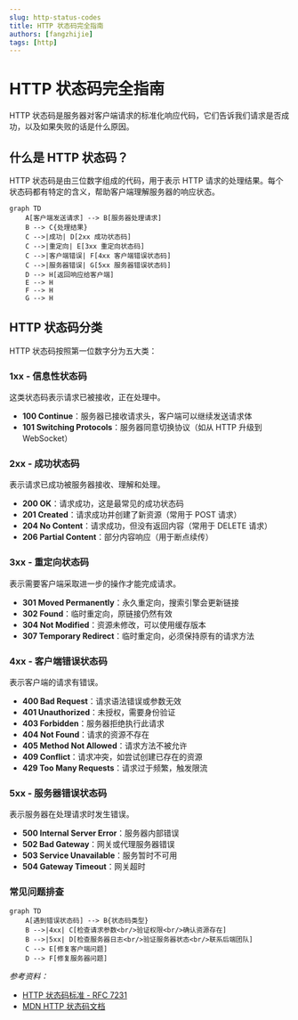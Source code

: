 ```yaml
---
slug: http-status-codes
title: HTTP 状态码完全指南
authors: [fangzhijie]
tags: [http]
---
```


# HTTP 状态码完全指南

HTTP 状态码是服务器对客户端请求的标准化响应代码，它们告诉我们请求是否成功，以及如果失败的话是什么原因。

<!-- truncate -->

## 什么是 HTTP 状态码？

HTTP 状态码是由三位数字组成的代码，用于表示 HTTP 请求的处理结果。每个状态码都有特定的含义，帮助客户端理解服务器的响应状态。

```mermaid
graph TD
    A[客户端发送请求] --> B[服务器处理请求]
    B --> C{处理结果}
    C -->|成功| D[2xx 成功状态码]
    C -->|重定向| E[3xx 重定向状态码]
    C -->|客户端错误| F[4xx 客户端错误状态码]
    C -->|服务器错误| G[5xx 服务器错误状态码]
    D --> H[返回响应给客户端]
    E --> H
    F --> H
    G --> H
```

## HTTP 状态码分类

HTTP 状态码按照第一位数字分为五大类：

### 1xx - 信息性状态码

这类状态码表示请求已被接收，正在处理中。

- **100 Continue**：服务器已接收请求头，客户端可以继续发送请求体
- **101 Switching Protocols**：服务器同意切换协议（如从 HTTP 升级到 WebSocket）

### 2xx - 成功状态码

表示请求已成功被服务器接收、理解和处理。

- **200 OK**：请求成功，这是最常见的成功状态码
- **201 Created**：请求成功并创建了新资源（常用于 POST 请求）
- **204 No Content**：请求成功，但没有返回内容（常用于 DELETE 请求）
- **206 Partial Content**：部分内容响应（用于断点续传）

### 3xx - 重定向状态码

表示需要客户端采取进一步的操作才能完成请求。

- **301 Moved Permanently**：永久重定向，搜索引擎会更新链接
- **302 Found**：临时重定向，原链接仍然有效
- **304 Not Modified**：资源未修改，可以使用缓存版本
- **307 Temporary Redirect**：临时重定向，必须保持原有的请求方法

### 4xx - 客户端错误状态码

表示客户端的请求有错误。

- **400 Bad Request**：请求语法错误或参数无效
- **401 Unauthorized**：未授权，需要身份验证
- **403 Forbidden**：服务器拒绝执行此请求
- **404 Not Found**：请求的资源不存在
- **405 Method Not Allowed**：请求方法不被允许
- **409 Conflict**：请求冲突，如尝试创建已存在的资源
- **429 Too Many Requests**：请求过于频繁，触发限流

### 5xx - 服务器错误状态码

表示服务器在处理请求时发生错误。

- **500 Internal Server Error**：服务器内部错误
- **502 Bad Gateway**：网关或代理服务器错误
- **503 Service Unavailable**：服务暂时不可用
- **504 Gateway Timeout**：网关超时

### 常见问题排查

```mermaid
graph TD
    A[遇到错误状态码] --> B{状态码类型}
    B -->|4xx| C[检查请求参数<br/>验证权限<br/>确认资源存在]
    B -->|5xx| D[检查服务器日志<br/>验证服务器状态<br/>联系后端团队]
    C --> E[修复客户端问题]
    D --> F[修复服务器问题]
```

_参考资料：_

- [HTTP 状态码标准 - RFC 7231](https://tools.ietf.org/html/rfc7231)
- [MDN HTTP 状态码文档](https://developer.mozilla.org/en-US/docs/Web/HTTP/Status)
